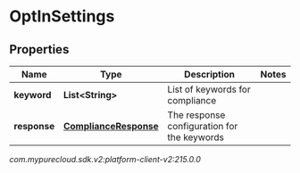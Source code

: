# OptInSettings


## Properties

| Name | Type | Description | Notes |
| ------------ | ------------- | ------------- | ------------- |
| **keyword** | **List&lt;String&gt;** | List of keywords for compliance |  |
| **response** | [**ComplianceResponse**](ComplianceResponse) | The response configuration for the keywords |  |




_com.mypurecloud.sdk.v2:platform-client-v2:215.0.0_
